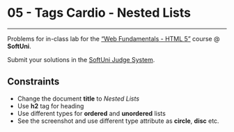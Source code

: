 # 05 - Tags Cardio - Nested Lists
------
Problems for in-class lab for the [“Web Fundamentals - HTML 5”](https://softuni.bg/trainings/2265/web-fundamentals-html5-january-2019/) course @ **SoftUni**.

Submit your solutions in the [SoftUni Judge System](https://judge.softuni.bg/Contests/1136/Introduction-to-HTML-and-CSS).

## Constraints
 * Change the document **title** to *Nested Lists*
 * Use **h2** tag for heading
 * Use different types for **ordered** and **unordered** lists
 * See the screenshot and use different type attribute as **circle**, **disc** etc. 